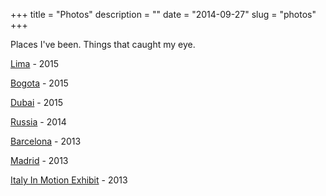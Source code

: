 +++
title = "Photos"
description = ""
date = "2014-09-27"
slug = "photos"
+++

Places I've been. Things that caught my eye.

[Lima](../lima/) - 2015

[Bogota](../bogota/) - 2015

[Dubai](../dubai/) - 2015

[Russia](../russia/) - 2014

[Barcelona](../barcelona/) - 2013

[Madrid](../madrid/) - 2013

[Italy In Motion Exhibit](../italyinmotion/) - 2013